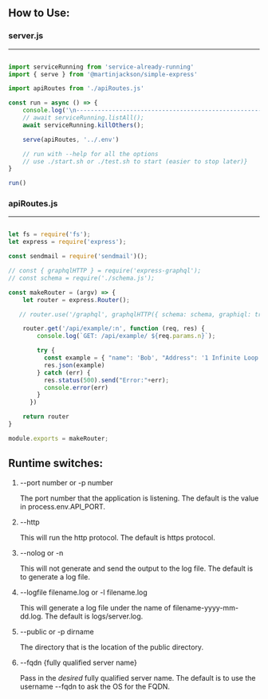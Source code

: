 ## How to Use:

### server.js
-----------------------------
```js

import serviceRunning from 'service-already-running'
import { serve } from '@martinjackson/simple-express'

import apiRoutes from './apiRoutes.js'

const run = async () => {
    console.log('\n-------------------------------------------------------');
    // await serviceRunning.listAll();
    await serviceRunning.killOthers();

    serve(apiRoutes, '../.env')

    // run with --help for all the options
    // use ./start.sh or ./test.sh to start (easier to stop later)}
}

run()

```

### apiRoutes.js
-----------------------------
```js

let fs = require('fs');
let express = require('express');

const sendmail = require('sendmail')();

// const { graphqlHTTP } = require('express-graphql');
// const schema = require('./schema.js');

const makeRouter = (argv) => {
    let router = express.Router();

   // router.use('/graphql', graphqlHTTP({ schema: schema, graphiql: true, }));

    router.get('/api/example/:n', function (req, res) {
        console.log(`GET: /api/example/ ${req.params.n}`);

        try {
          const example = { "name": 'Bob', "Address": '1 Infinite Loop Cupertino, CA 95014' }
          res.json(example)
        } catch (err) {
          res.status(500).send("Error:"+err);
          console.error(err)
        }
      })

    return router
}

module.exports = makeRouter;
```

## Runtime switches:

1.  --port number or -p number

    The port number that the application is listening.  The default is the value in process.env.API_PORT.



2.  --http

    This will run the http protocol.  The default is https protocol.



3.  --nolog or -n

    This will not generate and send the output to the log file.  The default is to generate a log file.



4.  --logfile filename.log or -l filename.log

    This will generate a log file under the name of filename-yyyy-mm-dd.log.  The default is logs/server.log.



5.  --public or -p dirname

    The directory that is the location of the public directory.
    
6.  --fqdn {fully qualified server name}

    Pass in the *desired* fully qualified server name.  The default is to use the username --fqdn to ask the OS for the FQDN.
